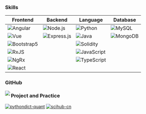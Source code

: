 ### Skills

|Frontend |Backend|Language |Database|
|-----|--------|-----|--------|
|![Angular](https://img.shields.io/badge/-Angular-192133?style=flat-square&logo=figma&logoColor=white)|![Node.js](https://img.shields.io/badge/-Node.js-192133?style=flat-square&logo=python&logoColor=white)|![Python](https://img.shields.io/badge/-Python-192133?style=flat-square&logo=python&logoColor=white)|![MySQL](https://img.shields.io/badge/-MySQL-192133?style=flat-square&logo=mysql&logoColor=white)|
|![Vue](https://img.shields.io/badge/-Vue-192133?style=flat-square&logo=figma&logoColor=white)|![Express.js](https://img.shields.io/badge/-Express.js-192133?style=flat-square&logo=python&logoColor=white)|![Java](https://img.shields.io/badge/-Java-192133?style=flat-square&logo=python&logoColor=white)|![MongoDB](https://img.shields.io/badge/-MongoDB-192133?style=flat-square&logo=python&logoColor=white)|
|![Bootstrap5](https://img.shields.io/badge/-Bootstrap5-192133?style=flat-square&logo=figma&logoColor=white)||![Solidity](https://img.shields.io/badge/-Solidity-192133?style=flat-square&logo=python&logoColor=white)||
|![RxJS](https://img.shields.io/badge/-RxJS-192133?style=flat-square&logo=figma&logoColor=white)||![JavaScript](https://img.shields.io/badge/-JavaScript-192133?style=flat-square&logo=python&logoColor=white)||
|![NgRx](https://img.shields.io/badge/-NgRx-192133?style=flat-square&logo=figma&logoColor=white)||![TypeScript](https://img.shields.io/badge/-TypeScript-192133?style=flat-square&logo=python&logoColor=white)||
|![React](https://img.shields.io/badge/-React-192133?style=flat-square&logo=figma&logoColor=white)||||



### GitHub

<img align="left" src="https://github-readme-stats.vercel.app/api?username=Mordern123&include_all_commits=true&count_private-true&custom_title=Mordern123'%20GitHub%20Stats&line_height=30&show_icons=true&hide_border=true&bg_color=192133&title_color=efb752&icon_color=efb752&text_color=70bed9">

### Project and Practice
[![pythondict-quant](https://img.shields.io/badge/pythondict-quant-192133?style=flat-square)](https://github.com/Ckend/pythondict-quant)
[![scihub-cn](https://img.shields.io/badge/scihub-cn-192133?style=flat-square)](https://github.com/Ckend/scihub-cn)
